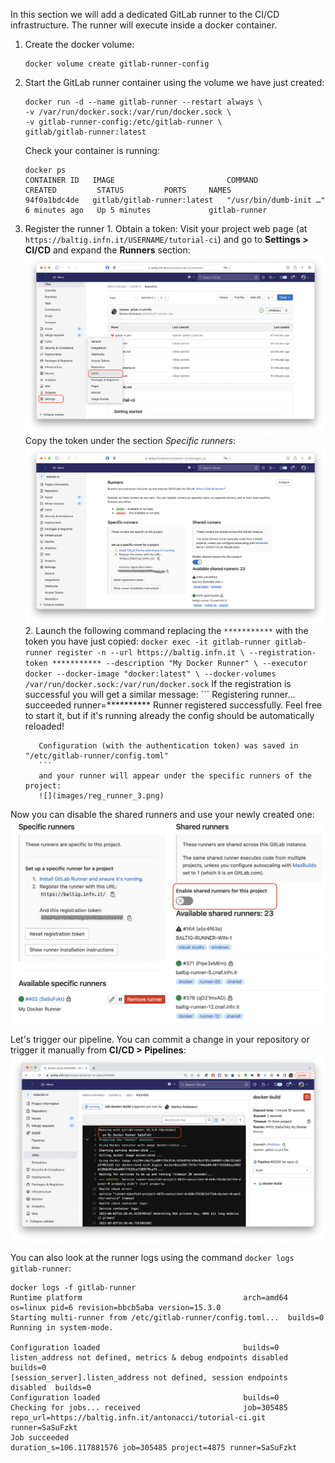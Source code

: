 In this section we will add a dedicated GitLab runner to the CI/CD infrastructure. The runner will execute inside a docker container.

1. Create the docker volume:
   ````
   docker volume create gitlab-runner-config
   ````
2. Start the GitLab runner container using the volume we have just created:
   ````
   docker run -d --name gitlab-runner --restart always \
   -v /var/run/docker.sock:/var/run/docker.sock \
   -v gitlab-runner-config:/etc/gitlab-runner \
   gitlab/gitlab-runner:latest 
   ````
   Check your container is running:
   ```
   docker ps
   CONTAINER ID   IMAGE                         COMMAND                  CREATED         STATUS         PORTS     NAMES
   94f0a1bdc4de   gitlab/gitlab-runner:latest   "/usr/bin/dumb-init …"   6 minutes ago   Up 5 minutes             gitlab-runner
   ```

3. Register the runner
       1. Obtain a token:
          Visit your project web page (at `https://baltig.infn.it/USERNAME/tutorial-ci`) and go to **Settings > CI/CD** and expand the **Runners** section:
          ![](images/reg_runner_1.png)
          Copy the token under the section *Specific runners*:
          ![](images/reg_runner_2.png)
       2. Launch the following command replacing the `***********` with the token you have just copied:
          ```
          docker exec -it gitlab-runner gitlab-runner register -n --url https://baltig.infn.it \
          --registration-token *********** --description "My Docker Runner" \
          --executor docker --docker-image "docker:latest" \
          --docker-volumes /var/run/docker.sock:/var/run/docker.sock
          ```
          If the registration is successful you will get a similar message:
          ```
          Registering runner... succeeded                     runner=**********
          Runner registered successfully. Feel free to start it, but if it's running already the config should be automatically reloaded!
       
          Configuration (with the authentication token) was saved in "/etc/gitlab-runner/config.toml" 
          ```
          and your runner will appear under the specific runners of the project:
          ![](images/reg_runner_3.png)

Now you can disable the shared runners and use your newly created one:
![](images/reg_runner_4.png)

Let's trigger our pipeline. You can commit a change in your repository or trigger it manually from **CI/CD > Pipelines**:
![](images/pipeline_run.png)


You can also look at the runner logs using the command `docker logs gitlab-runner`:

```
docker logs -f gitlab-runner
Runtime platform                                    arch=amd64 os=linux pid=6 revision=bbcb5aba version=15.3.0
Starting multi-runner from /etc/gitlab-runner/config.toml...  builds=0
Running in system-mode.

Configuration loaded                                builds=0
listen_address not defined, metrics & debug endpoints disabled  builds=0
[session_server].listen_address not defined, session endpoints disabled  builds=0
Configuration loaded                                builds=0
Checking for jobs... received                       job=305485 repo_url=https://baltig.infn.it/antonacci/tutorial-ci.git runner=SaSuFzkt
Job succeeded                                       duration_s=106.117881576 job=305485 project=4875 runner=SaSuFzkt
```  
           
